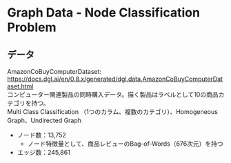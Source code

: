 # Graph Data - Node Classification Problem

## データ
AmazonCoBuyComputerDataset: https://docs.dgl.ai/en/0.8.x/generated/dgl.data.AmazonCoBuyComputerDataset.html  
コンピューター関連製品の同時購入データ。描く製品はラベルとして10の商品カテゴリを持つ。  
Multi Class Classification （1つのカラム、複数のカテゴリ）、Homogeneous Graph、Undirected Graph

- ノード数：13,752
    - ノード特徴量として、商品レビューのBag-of-Words（676次元）を持つ
- エッジ数：245,861


